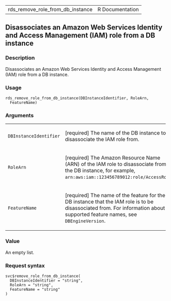 <table style="width: 100%;">
<tbody>
<tr class="odd">
<td>rds_remove_role_from_db_instance</td>
<td style="text-align: right;">R Documentation</td>
</tr>
</tbody>
</table>

## Disassociates an Amazon Web Services Identity and Access Management (IAM) role from a DB instance

### Description

Disassociates an Amazon Web Services Identity and Access Management
(IAM) role from a DB instance.

### Usage

    rds_remove_role_from_db_instance(DBInstanceIdentifier, RoleArn,
      FeatureName)

### Arguments

<table>
<colgroup>
<col style="width: 35%" />
<col style="width: 65%" />
</colgroup>
<tbody>
<tr class="odd">
<td><code
id="rds_remove_role_from_db_instance_:_DBInstanceIdentifier">DBInstanceIdentifier</code></td>
<td><p>[required] The name of the DB instance to disassociate the IAM
role from.</p></td>
</tr>
<tr class="even">
<td><code
id="rds_remove_role_from_db_instance_:_RoleArn">RoleArn</code></td>
<td><p>[required] The Amazon Resource Name (ARN) of the IAM role to
disassociate from the DB instance, for example, <code
style="white-space: pre;">⁠arn:aws:iam::123456789012:role/AccessRole⁠</code>.</p></td>
</tr>
<tr class="odd">
<td><code
id="rds_remove_role_from_db_instance_:_FeatureName">FeatureName</code></td>
<td><p>[required] The name of the feature for the DB instance that the
IAM role is to be disassociated from. For information about supported
feature names, see <code>DBEngineVersion</code>.</p></td>
</tr>
</tbody>
</table>

### Value

An empty list.

### Request syntax

    svc$remove_role_from_db_instance(
      DBInstanceIdentifier = "string",
      RoleArn = "string",
      FeatureName = "string"
    )
